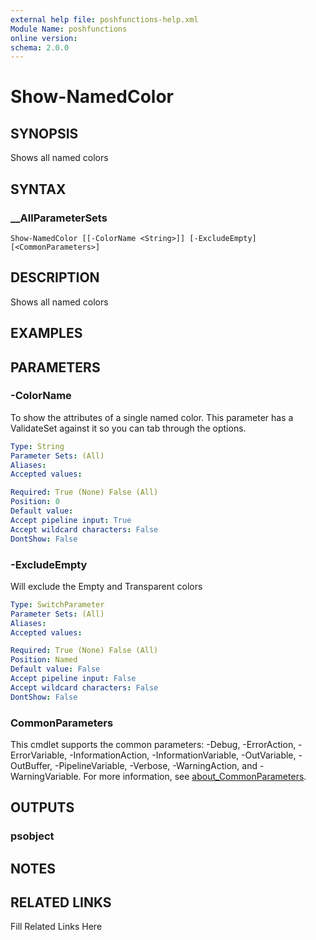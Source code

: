 ```yaml
---
external help file: poshfunctions-help.xml
Module Name: poshfunctions
online version: 
schema: 2.0.0
---
```


# Show-NamedColor

## SYNOPSIS

Shows all named colors

## SYNTAX

### __AllParameterSets

```
Show-NamedColor [[-ColorName <String>]] [-ExcludeEmpty] [<CommonParameters>]
```

## DESCRIPTION

Shows all named colors


## EXAMPLES


## PARAMETERS

### -ColorName

To show the attributes of a single named color.
This parameter has a ValidateSet against it so you can tab through the options.

```yaml
Type: String
Parameter Sets: (All)
Aliases: 
Accepted values: 

Required: True (None) False (All)
Position: 0
Default value: 
Accept pipeline input: True
Accept wildcard characters: False
DontShow: False
```

### -ExcludeEmpty

Will exclude the Empty and Transparent colors

```yaml
Type: SwitchParameter
Parameter Sets: (All)
Aliases: 
Accepted values: 

Required: True (None) False (All)
Position: Named
Default value: False
Accept pipeline input: False
Accept wildcard characters: False
DontShow: False
```


### CommonParameters

This cmdlet supports the common parameters: -Debug, -ErrorAction, -ErrorVariable, -InformationAction, -InformationVariable, -OutVariable, -OutBuffer, -PipelineVariable, -Verbose, -WarningAction, and -WarningVariable. For more information, see [about_CommonParameters](http://go.microsoft.com/fwlink/?LinkID=113216).

## OUTPUTS

### psobject



## NOTES



## RELATED LINKS

Fill Related Links Here

